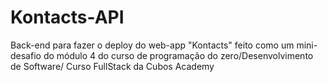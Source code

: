 # Kontacts-API
Back-end para fazer o deploy do web-app "Kontacts" feito como um mini-desafio do módulo 4 do curso de programação do zero/Desenvolvimento de Software/ Curso FullStack da Cubos Academy
